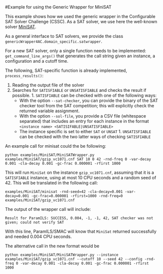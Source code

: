 #Example for using the Generic Wrapper for MiniSAT

This example shows how we used the generic wrapper in the Configurable SAT Solver Challenge (CSSC).
As a SAT solver, we use here the well-known solver [MiniSAT](http://minisat.se/).

As a general interface to SAT solvers, we provide the class `genericWrapper4AC.domain_specific.satwrapper`.
  
For a new SAT solver, only a single function needs to be implemented: `get_command_line_args()` 
that generates the call string given an instance, a configuration and a cutoff time.
  
The following, SAT-specific function is already implemented, `process_results()`:

  1. Reading the output file of the solver
  1. Searches for `SATISFIABLE` or `UNSATISFIABLE` and checks the result if possible.
    1. `SATISFIABLE` can be checked with one of the following ways:
      * With the option `--sat-checker`, you can provide the binary of the SAT checker tool from the SAT competition; this will explicitly check the returned variable assignment.
      * With the option `--sol-file`, you provide a CSV file (whitespace separated) that includes an entry for each instance in the format `<instance name> <SATISIFABLE|UNSATISFIABLE>`
      * The instance specific is set to either `SAT` or `UNSAT`
    1.   `UNSATISFIABLE` can be checked with the two latter ways of checking `SATISFIABLE`

An example call for minisat could the be following:

`python examples/MiniSAT/MiniSATWrapper.py examples/MiniSAT/gzip_vc1071.cnf SAT 10 0 42 -rnd-freq 0 -var-decay 0.001 -cla-decay 0.001 -gc-frac 0.000001 -rfirst 1000`

This will run `MiniSat` on the instance `gzip_vc1071.cnf`, assuming that it is a `SATISFIABLE` instance, using at most 10 CPU seconds and a random seed of 42. This will be translated in the following call:

`examples/MiniSAT/minisat -rnd-seed=42 -cla-decay=0.001 -var-decay=0.001 -gc-frac=0.000001 -rfirst=1000 -rnd-freq=0 examples/MiniSAT/gzip_vc1071.cnf`

The output of the wrapper call will include:

`Result for ParamILS: SUCCESS, 0.004, -1, -1, 42, SAT checker was not given; could not verify SAT`

With this line, ParamILS/SMAC will know that `MiniSat` returned successfully and needed 0.004 CPU seconds.

The alternative call in the new format would be

`python examples/MiniSAT/MiniSATWrapper.py --instance examples/MiniSAT/gzip_vc1071.cnf --cutoff 10 --seed 42 --config -rnd-freq 0 -var-decay 0.001 -cla-decay 0.001 -gc-frac 0.000001 -rfirst 1000`
 